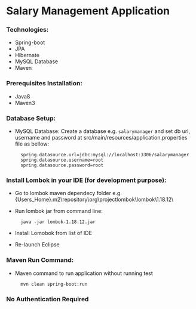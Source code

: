 # Salary Management Application


### Technologies:

- Spring-boot
- JPA
- Hibernate
- MySQL Database
- Maven


### Prerequisites Installation:

- Java8
- Maven3

### Database Setup:
- MySQL Database: Create a database e.g. `salarymanager` and set db url, username and password at src/main/resources/application.properties file as bellow:
		
		spring.datasource.url=jdbc:mysql://localhost:3306/salarymanager
		spring.datasource.username=root
		spring.datasource.password=root

### Install Lombok in your IDE (for development purpose):
- Go to lombok maven dependecy folder e.g. {Users_Home}\.m2\repository\org\projectlombok\lombok\1.18.12\
- Run lombok jar from command line: 
		
		java -jar lombok-1.18.12.jar
		 
- Install Lomobok from list of IDE
- Re-launch Eclipse

### Maven Run Command:

- Maven command to run application without running test

		mvn clean spring-boot:run

### No Authentication Required
